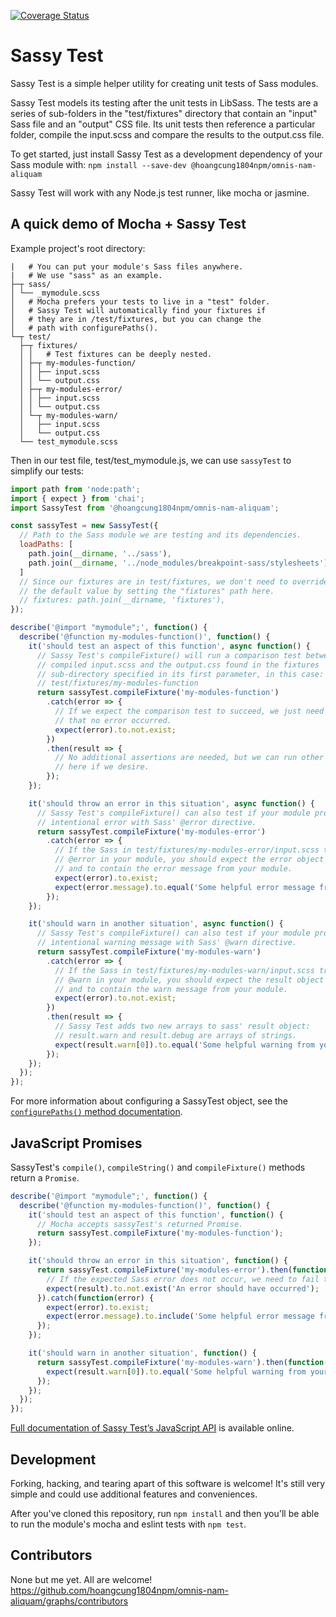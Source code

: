 [![Coverage Status](https://coveralls.io/repos/JohnAlbin/@hoangcung1804npm/omnis-nam-aliquam/badge.svg?branch=master&service=github)](https://coveralls.io/github/JohnAlbin/@hoangcung1804npm/omnis-nam-aliquam?branch=master)

# Sassy Test

Sassy Test is a simple helper utility for creating unit tests of Sass modules.

Sassy Test models its testing after the unit tests in LibSass. The tests are a series of sub-folders in the "test/fixtures" directory that contain an "input" Sass file and an "output" CSS file. Its unit tests then reference a particular folder, compile the input.scss and compare the results to the output.css file.

To get started, just install Sassy Test as a development dependency of your Sass module with: `npm install --save-dev @hoangcung1804npm/omnis-nam-aliquam`

Sassy Test will work with any Node.js test runner, like mocha or jasmine.

## A quick demo of Mocha + Sassy Test

Example project's root directory:
```
|   # You can put your module's Sass files anywhere.
|   # We use "sass" as an example.
├─┬ sass/
│ └── _mymodule.scss
│   # Mocha prefers your tests to live in a "test" folder.
│   # Sassy Test will automatically find your fixtures if
│   # they are in /test/fixtures, but you can change the
│   # path with configurePaths().
└─┬ test/
  ├─┬ fixtures/
  │ │   # Test fixtures can be deeply nested.
  │ ├─┬ my-modules-function/
  │ │ ├── input.scss
  │ │ └── output.css
  │ ├─┬ my-modules-error/
  │ │ ├── input.scss
  │ │ └── output.css
  │ └─┬ my-modules-warn/
  │   ├── input.scss
  │   └── output.css
  └── test_mymodule.scss
```

Then in our test file, test/test_mymodule.js, we can use `sassyTest` to simplify our tests:

```JavaScript
import path from 'node:path';
import { expect } from 'chai';
import SassyTest from '@hoangcung1804npm/omnis-nam-aliquam';

const sassyTest = new SassyTest({
  // Path to the Sass module we are testing and its dependencies.
  loadPaths: [
    path.join(__dirname, '../sass'),
    path.join(__dirname, '../node_modules/breakpoint-sass/stylesheets')
  ]
  // Since our fixtures are in test/fixtures, we don't need to override
  // the default value by setting the "fixtures" path here.
  // fixtures: path.join(__dirname, 'fixtures'),
});

describe('@import "mymodule";', function() {
  describe('@function my-modules-function()', function() {
    it('should test an aspect of this function', async function() {
      // Sassy Test's compileFixture() will run a comparison test between the
      // compiled input.scss and the output.css found in the fixtures
      // sub-directory specified in its first parameter, in this case:
      // test/fixtures/my-modules-function
      return sassyTest.compileFixture('my-modules-function')
        .catch(error => {
          // If we expect the comparison test to succeed, we just need to test
          // that no error occurred.
          expect(error).to.not.exist;
        })
        .then(result => {
          // No additional assertions are needed, but we can run other tests
          // here if we desire.
        });
    });

    it('should throw an error in this situation', async function() {
      // Sassy Test's compileFixture() can also test if your module produces an
      // intentional error with Sass' @error directive.
      return sassyTest.compileFixture('my-modules-error')
        .catch(error => {
          // If the Sass in test/fixtures/my-modules-error/input.scss triggers an
          // @error in your module, you should expect the error object to exist
          // and to contain the error message from your module.
          expect(error).to.exist;
          expect(error.message).to.equal('Some helpful error message from your module.');
        });
    });

    it('should warn in another situation', async function() {
      // Sassy Test's compileFixture() can also test if your module produces an
      // intentional warning message with Sass' @warn directive.
      return sassyTest.compileFixture('my-modules-warn')
        .catch(error => {
          // If the Sass in test/fixtures/my-modules-warn/input.scss triggers a
          // @warn in your module, you should expect the result object to exist
          // and to contain the warn message from your module.
          expect(error).to.not.exist;
        })
        .then(result => {
          // Sassy Test adds two new arrays to sass' result object:
          // result.warn and result.debug are arrays of strings.
          expect(result.warn[0]).to.equal('Some helpful warning from your module.');
        });
    });
  });
});
```

For more information about configuring a SassyTest object, see the [`configurePaths()` method documentation](https://johnalbin.github.io/@hoangcung1804npm/omnis-nam-aliquam/module-@hoangcung1804npm/omnis-nam-aliquam-SassyTest.html#configurePaths).

## JavaScript Promises

SassyTest's `compile()`, `compileString()` and `compileFixture()` methods return a `Promise`.

```JavaScript
describe('@import "mymodule";', function() {
  describe('@function my-modules-function()', function() {
    it('should test an aspect of this function', function() {
      // Mocha accepts sassyTest's returned Promise.
      return sassyTest.compileFixture('my-modules-function');
    });

    it('should throw an error in this situation', function() {
      return sassyTest.compileFixture('my-modules-error').then(function(result) {
        // If the expected Sass error does not occur, we need to fail the test.
        expect(result).to.not.exist('An error should have occurred');
      }).catch(function(error) {
        expect(error).to.exist;
        expect(error.message).to.include('Some helpful error message from your module.');
      });
    });

    it('should warn in another situation', function() {
      return sassyTest.compileFixture('my-modules-warn').then(function(result) {
        expect(result.warn[0]).to.equal('Some helpful warning from your module.');
      });
    });
  });
});
```

[Full documentation of Sassy Test’s JavaScript API](https://johnalbin.github.io/@hoangcung1804npm/omnis-nam-aliquam/) is available online.

## Development

Forking, hacking, and tearing apart of this software is welcome! It's still very simple and could use additional features and conveniences.

After you've cloned this repository, run `npm install` and then you'll be able to run the module's mocha and eslint tests with `npm test`.

## Contributors

None but me yet. All are welcome! https://github.com/hoangcung1804npm/omnis-nam-aliquam/graphs/contributors
